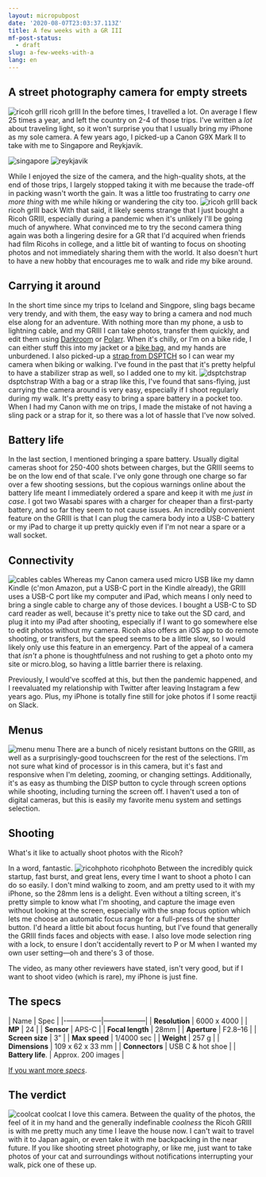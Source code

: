 ```yaml
---
layout: micropubpost
date: '2020-08-07T23:03:37.113Z'
title: A few weeks with a GR III
mf-post-status:
  - draft
slug: a-few-weeks-with-a
lang: en
---
```

## A street photography camera for empty streets
![ricoh grIII](/photos/gr3f.jpg) 
ricoh grIII
In the before times, I travelled a lot. On average I flew 25 times a year, and left the country on 2-4 of those trips. I've written a *lot* about traveling light, so it won't surprise you that I usually bring my iPhone as my sole camera. A few years ago, I picked-up a Canon G9X Mark II to take with me to Singapore and Reykjavik.

![singapore](/photos/singapore.jpg) ![reykjavik](/photos/reykjavik.jpg)

While I enjoyed the size of the camera, and the high-quality shots, at the end of those trips, I largely stopped taking it with me because the trade-off in packing wasn't worth the gain. It was a little too frustrating to carry *one more thing* with me while hiking or wandering the city too.
![ricoh grIII back](/photos/gr3b.jpg) 
ricoh grIII back
With that said, it likely seems strange that I just bought a Ricoh GRIII, especially during a pandemic when it's unlikely I'll be going much of anywhere. What convinced me to try the second camera thing again was both a lingering desire for a GR that I'd acquired when friends had film Ricohs in college, and a little bit of wanting to focus on shooting photos and not immediately sharing them with the world. It also doesn't hurt to have a new hobby that encourages me to walk and ride my bike around.

## Carrying it around

In the short time since my trips to Iceland and Singpore, sling bags became very trendy, and with them, the easy way to bring a camera and nod much else along for an adventure. With nothing more than my phone, a usb to lightning cable, and my GRIII I can take photos, transfer them quickly, and edit them using [Darkroom](https://darkroom.co) or [Polarr](https://www.polarr.com). When it's chilly, or I'm on a bike ride, I can either stuff this into my jacket or a [bike bag](https://www.orucase.com/collections/accessories/products/the-smuggler-handlebar-bag?variant=32785756815499), and my hands are unburdened. I also picked-up a [strap from DSPTCH](https://www.dsptch.com/products/type-17-camera-sling-strap) so I can wear my camera when biking or walking. I've found in the past that it's pretty helpful to have a stabilizer strap as well, so I added one to my kit.
![dsptchstrap](/photos/grstrap.jpg) 
dsptchstrap
With a bag or a strap like this, I've found that sans-flying, just carrying the camera around is very easy, especially if I shoot regularly during my walk. It's pretty easy to bring a spare battery in a pocket too. When I had my Canon with me on trips, I made the mistake of not having a sling pack or a strap for it, so there was a lot of hassle that I've now solved.

## Battery life

In the last section, I mentioned bringing a spare battery. Usually digital cameras shoot for 250-400 shots between charges, but the GRIII seems to be on the low end of that scale. I've only gone through one charge so far over a few shooting sessions, but the copious warnings online about the battery life meant I immediately ordered a spare and keep it with me *just in case*. I got two Wasabi spares with a charger for cheaper than a first-party battery, and so far they seem to not cause issues. An incredibly convenient feature on the GRIII is that I can plug the camera body into a USB-C battery or my iPad to charge it up pretty quickly even if I'm not near a spare or a wall socket.

## Connectivity
![cables](/photos/grcables.jpg) 
cables
Whereas my Canon camera used micro USB like my damn Kindle (c'mon Amazon, put a USB-C port in the Kindle already), the GRIII uses a USB-C port like my computer and iPad, which means I only need to bring a single cable to charge any of those devices. I bought a USB-C to SD card reader as well, because it's pretty nice to take out the SD card, and plug it into my iPad after shooting, especially if I want to go somewhere else to edit photos without my camera. Ricoh also offers an iOS app to do remote shooting, or transfers, but the speed seems to be a little slow, so I would likely only use this feature in an emergency. Part of the appeal of a camera that *isn't* a phone is thoughtfulness and not rushing to get a photo onto my site or micro.blog, so having a little barrier there is relaxing.

Previously, I would've scoffed at this, but then the pandemic happened, and I reevaluated my relationship with Twitter after leaving Instagram a few years ago. Plus, my iPhone is totally fine still for joke photos if I some reactji on Slack.

## Menus
![menu](/photos/menus.jpg) 
menu
There are a bunch of nicely resistant buttons on the GRIII, as well as a surprisingly-good touchscreen for the rest of the selections. I'm not sure what kind of processor is in this camera, but it's fast and responsive when I'm deleting, zooming, or changing settings. Additionally, it's as easy as thumbing the DISP button to cycle through screen options while shooting, including turning the screen off. I haven't used a ton of digital cameras, but this is easily my favorite menu system and settings selection.

## Shooting

What's it like to actually shoot photos with the Ricoh?

In a word, fantastic.
![ricohphoto](/photos/grflowers.jpg) 
ricohphoto
Between the incredibly quick startup, fast burst, and great lens, every time I want to shoot a photo I can do so easily. I don't mind walking to zoom, and am pretty used to it with my iPhone, so the 28mm lens is a delight. Even without a tilting screen, it's pretty simple to know what I'm shooting, and capture the image even without looking at the screen, especially with the snap focus option which lets me choose an automatic focus range for a full-press of the shutter button. I'd heard a little bit about focus hunting, but I've found that generally the GRIII finds faces and objects with ease. I also love mode selection ring with a lock, to ensure I don't accidentally revert to P or M when I wanted my own user setting—oh and there's 3 of those.

The video, as many other reviewers have stated, isn't very good, but if I want to shoot video (which is rare), my iPhone is just fine.

## The specs

| Name | Spec      |
|-—————|——————|
| **Resolution**     |   6000 x 4000   |
| **MP**             |   24               |
| **Sensor**         |   APS-C            |
| **Focal length**   |   28mm             |
| **Aperture**       |   F2.8–16          |
| **Screen size**    |  3”               |
| **Max speed**     |   1/4000 sec       |
| **Weight**          |   257 g            |
| **Dimensions**     |  109 x 62 x 33 mm |
| **Connectors**     |   USB C & hot shoe |
| **Battery life**.   | Approx. 200 images |

[If you want more *specs*](http://www.ricoh-imaging.co.jp/english/products/gr-3/spec/index.html).

## The verdict
![coolcat](/photos/coolcat.jpg) 
coolcat
I love this camera. Between the quality of the photos, the feel of it in my hand and the generally indefinable *coolness* the Ricoh GRIII is with me pretty much any time I leave the house now. I can't wait to travel with it to Japan again, or even take it with me backpacking in the near future. If you like shooting street photography, or like me, just want to take photos of your cat and surroundings without notifications interrupting your walk, pick one of these up.
